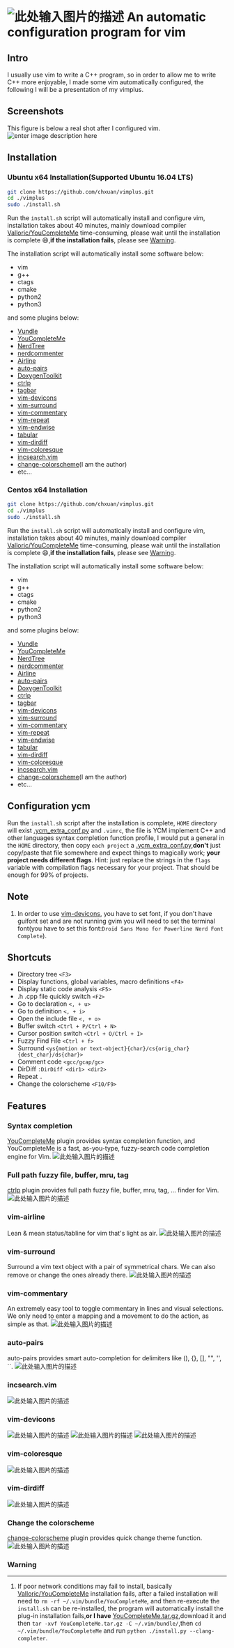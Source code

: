 ![此处输入图片的描述][1]
An automatic configuration program for vim
===============================================

Intro
-----
I usually use vim to write a C++ program, so in order to allow me to write C++ more enjoyable, I made some vim automatically configured, the following I will be a presentation of my vimplus.

Screenshots
------------
This figure is below a real shot after I configured vim.
![enter image description here](https://raw.githubusercontent.com/chxuan/vimplus/master/screenshots/main.png)

Installation
------------
### Ubuntu x64 Installation(Supported Ubuntu 16.04 LTS)

```bash
git clone https://github.com/chxuan/vimplus.git
cd ./vimplus
sudo ./install.sh
```

Run the `install.sh` script will automatically install and configure vim, installation takes about 40 minutes, mainly download compiler [Valloric/YouCompleteMe][2] time-consuming, please wait until the installation is complete :smile:,**if the installation fails**, please see [Warning](#Warning).

The installation script will automatically install some software below:
 - vim
 - g++ 
 - ctags 
 - cmake
 - python2
 - python3

and some plugins below:

 - [Vundle][3]
 - [YouCompleteMe][4]
 - [NerdTree][5]
 - [nerdcommenter][6]
 - [Airline][7]
 - [auto-pairs][8]
 - [DoxygenToolkit][9]
 - [ctrlp][10]
 - [tagbar][11]
 - [vim-devicons][12]
 - [vim-surround][13]
 - [vim-commentary][14]
 - [vim-repeat][15]
 - [vim-endwise][16]
 - [tabular][17]
 - [vim-dirdiff][18]
 - [vim-coloresque][19]
 - [incsearch.vim][20]
 - [change-colorscheme][21](I am the author)
 - etc...

### Centos x64 Installation

```bash
git clone https://github.com/chxuan/vimplus.git
cd ./vimplus
sudo ./install.sh
```

Run the `install.sh` script will automatically install and configure vim, installation takes about 40 minutes, mainly download compiler [Valloric/YouCompleteMe][22] time-consuming, please wait until the installation is complete :smile:,**if the installation fails**, please see [Warning](#Warning).

The installation script will automatically install some software below:
 - vim
 - g++ 
 - ctags 
 - cmake
 - python2
 - python3

and some plugins below:

 - [Vundle][23]
 - [YouCompleteMe][24]
 - [NerdTree][25]
 - [nerdcommenter][26]
 - [Airline][27]
 - [auto-pairs][28]
 - [DoxygenToolkit][29]
 - [ctrlp][30]
 - [tagbar][31]
 - [vim-devicons][32]
 - [vim-surround][33]
 - [vim-commentary][34]
 - [vim-repeat][35]
 - [vim-endwise][36]
 - [tabular][37]
 - [vim-dirdiff][38]
 - [vim-coloresque][39]
 - [incsearch.vim][40]
 - [change-colorscheme][41](I am the author)
 - etc...

Configuration ycm
------------
Run the `install.sh` script after the installation is complete, `HOME` directory will exist [.ycm_extra_conf.py][42] and `.vimrc`, the file is YCM implement C++ and other languages syntax completion function profile, I would put a general in the `HOME` directory, then copy `each project` a [.ycm_extra_conf.py][43],**don't** just copy/paste that file somewhere and expect things to magically work; **your project needs different flags**. Hint: just replace the strings in the `flags` variable with compilation flags necessary for your project. That should be enough for 99% of projects.

Note
------------
 1. In order to use [vim-devicons][44], you have to set font, if you don't have guifont set and are not running gvim you will need to set the terminal font(you have to set this font:`Droid Sans Mono for Powerline Nerd Font Complete`).
 
Shortcuts
------------
 - Directory tree `<F3>`
 - Display functions, global variables, macro definitions `<F4>`
 - Display static code analysis `<F5>`
 - .h .cpp file quickly switch `<F2>`
 - Go to declaration `<, + u>`
 - Go to definition `<, + i>`
 - Open the include file `<, + o>`
 - Buffer switch `<Ctrl + P/Ctrl + N>`
 - Cursor position switch `<Ctrl + O/Ctrl + I>`
 - Fuzzy Find File `<Ctrl + f>`
 - Surround `<ys{motion or text-object}{char}/cs{orig_char}{dest_char}/ds{char}>`
 - Comment code `<gcc/gcap/gc>`
 - DirDiff `:DirDiff <dir1> <dir2>`
 - Repeat `.`
 - Change the colorscheme `<F10/F9>`

Features
------------
### Syntax completion

[YouCompleteMe][45] plugin provides syntax completion function, and YouCompleteMe is a fast, as-you-type, fuzzy-search code completion engine for Vim.
![此处输入图片的描述][46]

### Full path fuzzy file, buffer, mru, tag
[ctrlp][47] plugin provides full path fuzzy file, buffer, mru, tag, ... finder for Vim.
![此处输入图片的描述][48]

### vim-airline
Lean & mean status/tabline for vim that's light as air.
![此处输入图片的描述][49]

### vim-surround
Surround a vim text object with a pair of symmetrical chars. We can also remove or change the ones already there.
![此处输入图片的描述][50]

### vim-commentary
An extremely easy tool to toggle commentary in lines and visual selections. We only need to enter a mapping and a movement to do the action, as simple as that.
![此处输入图片的描述][51]

### auto-pairs
auto-pairs provides smart auto-completion for delimiters like (), {}, [], "", '', ``.
![此处输入图片的描述][52]

### incsearch.vim
![此处输入图片的描述][53]

### vim-devicons
![此处输入图片的描述][54]
![此处输入图片的描述][55]
![此处输入图片的描述][56]

### vim-coloresque
![此处输入图片的描述][57]

### vim-dirdiff
![此处输入图片的描述][58]

### Change the colorscheme
[change-colorscheme][59] plugin provides quick change theme function.
![此处输入图片的描述][60]

### <span id="Warning">**Warning**</span>
------------
 1. If poor network conditions may fail to install, basically [Valloric/YouCompleteMe][61] installation fails, after a failed installation will need to `rm -rf ~/.vim/bundle/YouCompleteMe`, and then re-execute the `install.sh` can be re-installed, the program will automatically install the plug-in installation fails,**or I have** [YouCompleteMe.tar.gz][62],download it and then `tar -xvf YouCompleteMe.tar.gz -C ~/.vim/bundle/`,then `cd ~/.vim/bundle/YouCompleteMe` and run `python ./install.py --clang-completer`.


  [1]: https://raw.githubusercontent.com/chxuan/vimplus/master/screenshots/vimplus.png
  [2]: https://github.com/Valloric/YouCompleteMe
  [3]: https://github.com/VundleVim/Vundle.vim
  [4]: https://github.com/Valloric/YouCompleteMe
  [5]: https://github.com/scrooloose/nerdtree
  [6]: https://github.com/scrooloose/nerdcommenter
  [7]: https://github.com/vim-airline/vim-airline
  [8]: https://github.com/jiangmiao/auto-pairs
  [9]: https://github.com/vim-scripts/DoxygenToolkit.vim
  [10]: https://github.com/ctrlpvim/ctrlp.vim
  [11]: https://github.com/majutsushi/tagbar
  [12]: https://github.com/ryanoasis/vim-devicons
  [13]: https://github.com/tpope/vim-surround
  [14]: https://github.com/tpope/vim-commentary
  [15]: https://github.com/tpope/vim-repeat
  [16]: https://github.com/tpope/vim-endwise
  [17]: https://github.com/godlygeek/tabular
  [18]: https://github.com/will133/vim-dirdiff
  [19]: https://github.com/gorodinskiy/vim-coloresque
  [20]: https://github.com/haya14busa/incsearch.vim
  [21]: https://github.com/chxuan/change-colorscheme
  [22]: https://github.com/Valloric/YouCompleteMe
  [23]: https://github.com/VundleVim/Vundle.vim
  [24]: https://github.com/Valloric/YouCompleteMe
  [25]: https://github.com/scrooloose/nerdtree
  [26]: https://github.com/scrooloose/nerdcommenter
  [27]: https://github.com/vim-airline/vim-airline
  [28]: https://github.com/jiangmiao/auto-pairs
  [29]: https://github.com/vim-scripts/DoxygenToolkit.vim
  [30]: https://github.com/ctrlpvim/ctrlp.vim
  [31]: https://github.com/majutsushi/tagbar
  [32]: https://github.com/ryanoasis/vim-devicons
  [33]: https://github.com/tpope/vim-surround
  [34]: https://github.com/tpope/vim-commentary
  [35]: https://github.com/tpope/vim-repeat
  [36]: https://github.com/tpope/vim-endwise
  [37]: https://github.com/godlygeek/tabular
  [38]: https://github.com/will133/vim-dirdiff
  [39]: https://github.com/gorodinskiy/vim-coloresque
  [40]: https://github.com/haya14busa/incsearch.vim
  [41]: https://github.com/chxuan/change-colorscheme
  [42]: https://github.com/chxuan/vimplus/blob/master/.ycm_extra_conf.py
  [43]: https://github.com/chxuan/vimplus/blob/master/.ycm_extra_conf.py
  [44]: https://github.com/ryanoasis/vim-devicons
  [45]: https://github.com/VundleVim/Vundle.vim
  [46]: https://camo.githubusercontent.com/1f3f922431d5363224b20e99467ff28b04e810e2/687474703a2f2f692e696d6775722e636f6d2f304f50346f6f642e676966
  [47]: https://github.com/ctrlpvim/ctrlp.vim
  [48]: https://camo.githubusercontent.com/e15ac916ab9a14dd07135cb2d985cc7333200a38/687474703a2f2f692e696d6775722e636f6d2f614f63774877742e706e67
  [49]: https://camo.githubusercontent.com/ba79534309330accd776a8d2a0712f7c4037d7f9/68747470733a2f2f662e636c6f75642e6769746875622e636f6d2f6173736574732f3330363530322f313037323632332f34346332393261302d313439352d313165332d396365362d6463616461336631633533362e676966
  [50]: https://camo.githubusercontent.com/1f02cead8bdcf894f26b0006c44068a33a7dc8e5/687474703a2f2f6a6f65646963617374726f2e636f6d2f7374617469632f70696374757265732f737572726f756e645f656e2e676966
  [51]: https://camo.githubusercontent.com/2f5cb5bc9a964b0d9e623b5b3aff0314294ac841/687474703a2f2f6a6f65646963617374726f2e636f6d2f7374617469632f70696374757265732f636f6d6d656e746172795f656e2e676966
  [52]: https://camo.githubusercontent.com/372b34413e710cdbc95c5a5c1f901baf9e77791d/687474703a2f2f6a6f65646963617374726f2e636f6d2f7374617469632f70696374757265732f736d617274696e7075745f656e2e676966
  [53]: https://raw.githubusercontent.com/haya14busa/i/master/incsearch.vim/incremental_regex_building.gif
  [54]: https://raw.githubusercontent.com/wiki/ryanoasis/vim-devicons/screenshots/v0.8.x/nerdtree-1.png
  [55]: https://raw.githubusercontent.com/wiki/ryanoasis/vim-devicons/screenshots/v0.8.x/nerdtree-2.png
  [56]: https://raw.githubusercontent.com/wiki/ryanoasis/vim-devicons/screenshots/v0.8.x/nerdtree-3.png
  [57]: https://camo.githubusercontent.com/70916a51f45b5729332803c5de303f6f1849fc50/68747470733a2f2f7261772e6769746875622e636f6d2f676f726f64696e736b69792f76696d2d636f6c6f7265737175652f6d61737465722f73637265656e2e706e67
  [58]: https://raw.githubusercontent.com/will133/vim-dirdiff/master/screenshot.png
  [59]: https://github.com/chxuan/change-colorscheme
  [60]: https://raw.githubusercontent.com/chxuan/vimplus/master/screenshots/change-colorscheme.gif
  [61]: https://github.com/Valloric/YouCompleteMe
  [62]: http://pan.baidu.com/s/1kUIa1kN
  [63]: https://github.com/Valloric/YouCompleteMe
